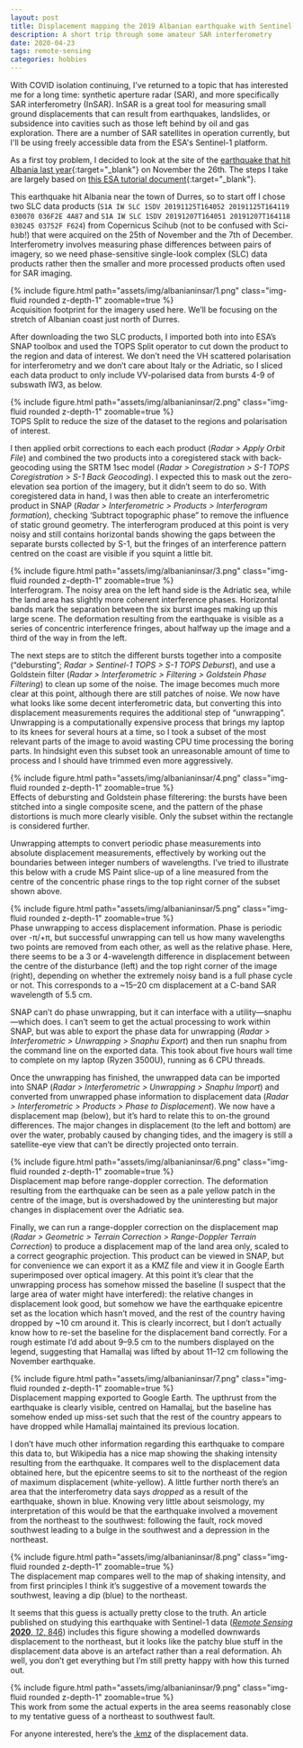 ```yaml
---
layout: post
title: Displacement mapping the 2019 Albanian earthquake with Sentinel-1 InSAR
description: A short trip through some amateur SAR interferometry
date: 2020-04-23
tags: remote-sensing
categories: hobbies
---
```


With COVID isolation continuing, I’ve returned to a topic that has interested me for a long time: synthetic aperture radar (SAR), and more specifically SAR interferometry (InSAR). InSAR is a great tool for measuring small ground displacements that can result from earthquakes, landslides, or subsidence into cavities such as those left behind by oil and gas exploration. There are a number of SAR satellites in operation currently, but I'll be using freely accessible data from the ESA's Sentinel-1 platform. 

As a first toy problem, I decided to look at the site of the [earthquake that hit Albania last year](https://en.wikipedia.org/wiki/2019_Albania_earthquake){:target="\_blank"} on November the 26th. The steps I take are largely based on [this ESA tutorial document](http://step.esa.int/docs/tutorials/S1TBX%20TOPSAR%20Interferometry%20with%20Sentinel-1%20Tutorial_v2.pdf){:target="\_blank"}.


This earthquake hit Albania near the town of Durres, so to start off I chose two SLC data products (`S1A IW SLC 1SDV 20191125T164052 20191125T164119 030070 036F2E 4A87` and `S1A IW SLC 1SDV 20191207T164051 20191207T164118 030245 03752F F624`) from Copernicus Scihub (not to be confused with Sci-hub!) that were acquired on the 25th of November and the 7th of December. Interferometry involves measuring phase differences between pairs of imagery, so we need phase-sensitive single-look complex (SLC) data products rather then the smaller and more processed products often used for SAR imaging.

<div class="row mt-3">
    <div class="col-sm mt-3 mt-md-0">
        {% include figure.html path="assets/img/albanianinsar/1.png" class="img-fluid rounded z-depth-1" zoomable=true %}
    </div>
</div>
<div class="caption">
    Acquisition footprint for the imagery used here. We’ll be focusing on the stretch of Albanian coast just north of Durres.
</div>

After downloading the two SLC products, I imported both into into ESA’s SNAP toolbox and used the TOPS Split operator to cut down the product to the region and data of interest. We don’t need the VH scattered polarisation for interferometry and we don’t care about Italy or the Adriatic, so I sliced each data product to only include VV-polarised data from bursts 4-9 of subswath IW3, as below.

<div class="row mt-3">
    <div class="col-sm mt-3 mt-md-0">
        {% include figure.html path="assets/img/albanianinsar/2.png" class="img-fluid rounded z-depth-1" zoomable=true %}
    </div>
</div>
<div class="caption">
    TOPS Split to reduce the size of the dataset to the regions and polarisation of interest.
</div>

I then applied orbit corrections to each each product (_Radar > Apply Orbit File_) and combined the two products into a coregistered stack with back-geocoding using the SRTM 1sec model (_Radar > Coregistration > S-1 TOPS Coregistration > S-1 Back Geocoding_). I expected this to mask out the zero-elevation sea portion of the imagery, but it didn’t seem to do so. With coregistered data in hand, I was then able to create an interferometric product in SNAP (_Radar > Interferometric > Products > Interferogram formation_), checking ‘Subtract topographic phase” to remove the influence of static ground geometry. The interferogram produced at this point is very noisy and still contains horizontal bands showing the gaps between the separate bursts collected by S-1, but the fringes of an interference pattern centred on the coast are visible if you squint a little bit.

<div class="row mt-3">
    <div class="col-sm mt-3 mt-md-0">
        {% include figure.html path="assets/img/albanianinsar/3.png" class="img-fluid rounded z-depth-1" zoomable=true %}
    </div>
</div>
<div class="caption">
    Interferogram. The noisy area on the left hand side is the Adriatic sea, while the land area has slightly more coherent interference phases. Horizontal bands mark the separation between the six burst images making up this large scene. The deformation resulting from the earthquake is visible as a series of concentric interference fringes, about halfway up the image and a third of the way in from the left.
</div>

The next steps are to stitch the different bursts together into a composite (“debursting”; _Radar > Sentinel-1 TOPS > S-1 TOPS Deburst_), and use a Goldstein filter (_Radar > Interferometric > Filtering > Goldstein Phase Filtering_) to clean up some of the noise. The image becomes much more clear at this point, although there are still patches of noise. We now have what looks like some decent interferometric data, but converting this into displacement measurements requires the additional step of “unwrapping”. Unwrapping is a computationally expensive process that brings my laptop to its knees for several hours at a time, so I took a subset of the most relevant parts of the image to avoid wasting CPU time processing the boring parts. In hindsight even this subset took an unreasonable amount of time to process and I should have trimmed even more aggressively.

<div class="row mt-3">
    <div class="col-sm mt-3 mt-md-0">
        {% include figure.html path="assets/img/albanianinsar/4.png" class="img-fluid rounded z-depth-1" zoomable=true %}
    </div>
</div>
<div class="caption">
    Effects of debursting and Goldstein phase filterering: the bursts have been stitched into a single composite scene, and the pattern of the phase distortions is much more clearly visible. Only the subset within the rectangle is considered further.
</div>

Unwrapping attempts to convert periodic phase measurements into absolute displacement measurements, effectively by working out the boundaries between integer numbers of wavelengths. I’ve tried to illustrate this below with a crude MS Paint slice-up of a line measured from the centre of the concentric phase rings to the top right corner of the subset shown above.

<div class="row mt-3">
    <div class="col-sm mt-3 mt-md-0">
        {% include figure.html path="assets/img/albanianinsar/5.png" class="img-fluid rounded z-depth-1" zoomable=true %}
    </div>
</div>
<div class="caption">
    Phase unwrapping to access displacement information. Phase is periodic over -π/+π, but successful unwrapping can tell us how many wavelengths two points are removed from each other, as well as the relative phase. Here, there seems to be a 3 or 4-wavelength difference in displacement between the centre of the disturbance (left) and the top right corner of the image (right), depending on whether the extremely noisy band is a full phase cycle or not. This corresponds to a ~15–20 cm displacement at a C-band SAR wavelength of 5.5 cm.
</div>

SNAP can’t do phase unwrapping, but it can interface with a utility—snaphu—which does. I can’t seem to get the actual processing to work within SNAP, but was able to export the phase data for unwrapping (_Radar > Interferometric > Unwrapping > Snaphu Export_) and then run snaphu from the command line on the exported data. This took about five hours wall time to complete on my laptop (Ryzen 3500U), running as 6 CPU threads.

Once the unwrapping has finished, the unwrapped data can be imported into SNAP (_Radar > Interferometric > Unwrapping > Snaphu Import_) and converted from unwrapped phase information to displacement data (_Radar > Interferometric > Products > Phase to Displacement_). We now have a displacement map (below), but it’s hard to relate this to on-the ground differences. The major changes in displacement (to the left and bottom) are over the water, probably caused by changing tides, and the imagery is still a satellite-eye view that can’t be directly projected onto terrain.

<div class="row mt-3">
    <div class="col-sm mt-3 mt-md-0">
        {% include figure.html path="assets/img/albanianinsar/6.png" class="img-fluid rounded z-depth-1" zoomable=true %}
    </div>
</div>
<div class="caption">
    Displacement map before range-doppler correction. The deformation resulting from the earthquake can be seen as a pale yellow patch in the centre of the image, but is overshadowed by the uninteresting but major changes in displacement over the Adriatic sea.
</div>

Finally, we can run a range-doppler correction on the displacement map (_Radar > Geometric > Terrain Correction > Range-Doppler Terrain Correction_) to produce a displacement map of the land area only, scaled to a correct geographic projection. This product can be viewed in SNAP, but for convenience we can export it as a KMZ file and view it in Google Earth superimposed over optical imagery. At this point it’s clear that the unwrapping process has somehow missed the baseline (I suspect that the large area of water might have interfered): the relative changes in displacement look good, but somehow we have the earthquake epicentre set as the location which hasn’t moved, and the rest of the country having dropped by ~10 cm around it. This is clearly incorrect, but I don’t actually know how to re-set the baseline for the displacement band correctly. For a rough estimate I’d add about 9–9.5 cm to the numbers displayed on the legend, suggesting that Hamallaj was lifted by about 11–12 cm following the November earthquake. 

<div class="row mt-3">
    <div class="col-sm mt-3 mt-md-0">
        {% include figure.html path="assets/img/albanianinsar/7.png" class="img-fluid rounded z-depth-1" zoomable=true %}
    </div>
</div>
<div class="caption">
    Displacement mapping exported to Google Earth. The upthrust from the earthquake is clearly visible, centred on Hamallaj, but the baseline has somehow ended up miss-set such that the rest of the country appears to have dropped while Hamallaj maintained its previous location.
</div>

I don’t have much other information regarding this earthquake to compare this data to, but Wikipedia has a nice map showing the shaking intensity resulting from the earthquake. It compares well to the displacement data obtained here, but the epicentre seems to sit to the northeast of the region of maximum displacement (white-yellow). A little further north there’s an area that the interferometry data says _dropped_ as a result of the earthquake, shown in blue. Knowing very little about seismology, my interpretation of this would be that the earthquake involved a movement from the northeast to the southwest: following the fault, rock moved southwest leading to a bulge in the southwest and a depression in the northeast.

<div class="row mt-3">
    <div class="col-sm mt-3 mt-md-0">
        {% include figure.html path="assets/img/albanianinsar/8.png" class="img-fluid rounded z-depth-1" zoomable=true %}
    </div>
</div>
<div class="caption">
    The displacement map compares well to the map of shaking intensity, and from first principles I think it’s suggestive of a movement towards the southwest, leaving a dip (blue) to the northeast.
</div>

It seems that this guess is actually pretty close to the truth. An article published on studying this earthquake with Sentinel-1 data ([_Remote Sensing_ __2020__, _12_, 846](https://doi.org/10.3390/rs12050846)) includes this figure showing a modelled downwards displacement to the northeast, but it looks like the patchy blue stuff in the displacement data above is an artefact rather than a real deformation. Ah well, you don’t get everything but I’m still pretty happy with how this turned out.

<div class="row mt-3">
    <div class="col-sm mt-3 mt-md-0">
        {% include figure.html path="assets/img/albanianinsar/9.png" class="img-fluid rounded z-depth-1" zoomable=true %}
    </div>
</div>
<div class="caption">
    This work from some the actual experts in the area seems reasonably close to my tentative guess of a northeast to southwest fault.
</div>

For anyone interested, here’s the [.kmz](https://drive.google.com/file/d/1_TBzUFNNS-o2Nrai4obZTgf2uTMb-rzf/view?usp=sharing) of the displacement data.